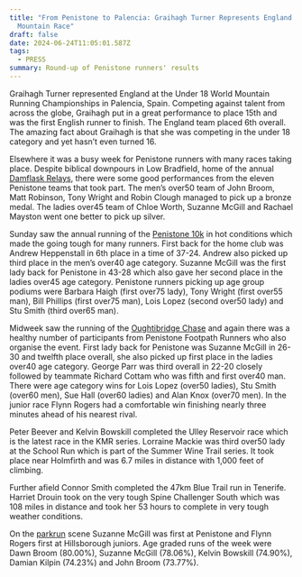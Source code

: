 ```yaml
---
title: "From Penistone to Palencia: Graihagh Turner Represents England in World
  Mountain Race"
draft: false
date: 2024-06-24T11:05:01.587Z
tags:
  - PRESS
summary: Round-up of Penistone runners' results
---
```

Graihagh Turner represented England at the Under 18 World Mountain Running Championships in Palencia, Spain.  Competing against talent from across the globe, Graihagh put in a great performance to place 15th and was the first English runner to finish.  The England team placed 6th overall.  The amazing fact about Graihagh is that she was competing in the under 18 category and yet hasn’t even turned 16.

Elsewhere it was a busy week for Penistone runners with many races taking place.  Despite biblical downpours in Low Bradfield, home of the annual [Damflask Relays](https://www.sheffieldrunningclub.org.uk/wp-content/uploads/2024/06/Damflask-Relays-Provisional-Results-2024-V3.pdf), there were some good performances from the eleven Penistone teams that took part.  The men’s over50 team of John Broom, Matt Robinson, Tony Wright and Robin Clough managed to pick up a bronze medal.  The ladies over45 team of Chloe Worth, Suzanne McGill and Rachael Mayston went one better to pick up silver.

Sunday saw the annual running of the [Penistone 10k](https://pfrac.co.uk/races/penistone-10k) in hot conditions which made the going tough for many runners.  First back for the home club was Andrew Heppenstall in 6th place in a time of 37-24.  Andrew also picked up third place in the men’s over40 age category.  Suzanne McGill was the first lady back for Penistone in 43-28 which also gave her second place in the ladies over45 age category.  Penistone runners picking up age group podiums were Barbara Haigh (first over75 lady), Tony Wright (first over55 man), Bill Phillips (first over75 man), Lois Lopez (second over50 lady) and Stu Smith (third over65 man).

Midweek saw the running of the [Oughtibridge Chase](http://results.pfrac.co.uk/championship-2024/oughtibridge-chase) and again there was a healthy number of participants from Penistone Footpath Runners who also organise the event.  First lady back for Penistone was Suzanne McGill in 26-30 and twelfth place overall, she also picked up first place in the ladies over40 age category.  George Parr was third overall in 22-20 closely followed by teammate Richard Cottam who was fifth and first over40 man.  There were age category wins for Lois Lopez (over50 ladies), Stu Smith (over60 men), Sue Hall (over60 ladies) and Alan Knox (over70 men).  In the junior race Flynn Rogers had a comfortable win finishing nearly three minutes ahead of his nearest rival.

Peter Beever and Kelvin Bowskill completed the Ulley Reservoir race which is the latest race in the KMR series.  Lorraine Mackie was third over50 lady at the School Run which is part of the Summer Wine Trail series.  It took place near Holmfirth and was 6.7 miles in distance with 1,000 feet of climbing.

Further afield Connor Smith completed the 47km Blue Trail run in Tenerife.  Harriet Drouin took on the very tough Spine Challenger South which was 108 miles in distance and took her 53 hours to complete in very tough weather conditions.

On the [parkrun](http://results.pfrac.co.uk/parkrun-2024/2024-06-22) scene Suzanne McGill was first at Penistone and Flynn Rogers first at Hillsborough juniors.  Age graded runs of the week were Dawn Broom (80.00%), Suzanne McGill (78.06%), Kelvin Bowskill (74.90%), Damian Kilpin (74.23%) and John Broom (73.77%).